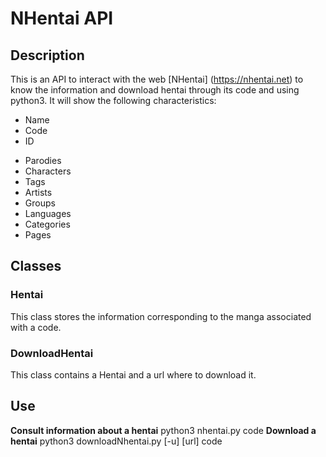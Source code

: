 # NHentai API
## Description
This is an API to interact with the web [NHentai] (https://nhentai.net) to know the information and download hentai through its code and using python3. It will show the following characteristics:
+ Name
+ Code
+ ID
- Parodies
- Characters
- Tags
- Artists
- Groups
- Languages
- Categories
- Pages
## Classes
### Hentai
This class stores the information corresponding to the manga associated with a code.
### DownloadHentai
This class contains a Hentai and a url where to download it.
## Use
**Consult information about a hentai**
python3 nhentai.py code
**Download a hentai**
python3 downloadNhentai.py [-u] [url] code
